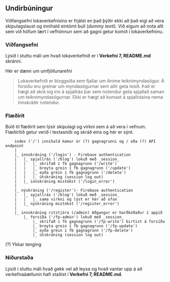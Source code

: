 ## Undirbúningur

Viðfangsefni lokaverkefnisins er frjálst en það þýðir ekki að það eigi að vera skipulagslaust og innihald eintómt bull (_dummy texti_). Við eigum að nota allt sem við höfum lært í vefhönnun sem að gagni getur komið í lokaverkefninu.

### Viðfangsefni

Lýsið í stuttu máli um hvað lokaverkefnið er í **Verkefni 7, README.md** skránni.

Hér er dæmi um umfjöllunarefni

> Lokaverkefnið er bloggsíða sem fjallar um Anime teiknimyndasögur. Á forsíðu eru greinar um myndasögurnar sem allir geta lesið. Það er hægt að skrá sig inn á spjallrás þar sem notendur geta spjallað saman um teiknimyndasögurnar. Ekki er hægt að komast á spjallrásina nema innskráðir notendur.

### Flæðirit

Búið til flæðirit sem lýsir skipulagi og virkni sem á að vera í vefnum. Flæðiritið getur verið í textasniði og skráð eins og hér er sýnt.

```
    index ('/') innihald kemur úr (?) gagnagrunni og / eða (?) API endpoint
    |
    |_ innskráning ('/login') - Firebase authentication
    |   |_ spjallrás ('/blog') lokuð með _session_
    |   |   |_ skrifað í fb gagnagrunn ('/write')
    |   |   |_ breyta grein í fb gagnagrunn ('/update')
    |   |   |_ eyða grein í fb gagnagrunn ('/delete')
    |   |   |_ útskráning (session log out)
    |   |_ innskráning mistókst ('/login_error')
    |
    |_ nýskráning ('/register')- Firebase authentication
    |   |_ spjallrás ('/blog') lokuð með _session_          
    |   |   |_ sama virkni og lýst er hér að ofan    
    |   |_ nýskráning mistókst ('/register_error')
    |
    |_ innskráning ritstjóra (/admin) Aðgangur er harðkóðaður í appið
        |_ forsíða ('/fp-admin') lokuð með _session_
            |_ skrifað í fb gagnagrunn ('/fp-write') birtist á forsíðu
            |_ breyta grein í fb gagnagrunn ('/fp-update')
            |_ eyða grein í fb gagnagrunn ('/fp-delete')
            |_ útskráning (session log out)
```
(?) Ykkar tenging

### Niðurstaða 

Lýsið í stuttu máli hvað gekk vel að leysa og hvað vantar upp á að verkefnaáætlunin hafi staðist í **Verkefni 7, README.md**. 
